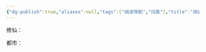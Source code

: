 ```yaml
---
{"dg-publish":true,"aliases":null,"tags":["阅读导航","归类"],"title":"阅读归类","permalink":"/0804//","dgPassFrontmatter":true,"noteIcon":""}
---
```



修仙：

都市：

